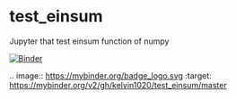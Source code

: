 # test_einsum
Jupyter that test einsum function of numpy

[![Binder](https://mybinder.org/badge_logo.svg)](https://mybinder.org/v2/gh/kelvin1020/test_einsum/master)

.. image:: https://mybinder.org/badge_logo.svg
 :target: https://mybinder.org/v2/gh/kelvin1020/test_einsum/master
